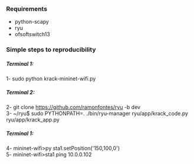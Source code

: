 ### Requirements ###
* python-scapy
* ryu
* ofsoftswitch13


### Simple steps to reproducibility ###

##### Terminal 1: #####  
1- sudo python krack-mininet-wifi.py 

##### Terminal 2: #####   
2- git clone https://github.com/ramonfontes/ryu -b dev   
3- ~/ryu$ sudo PYTHONPATH=. ./bin/ryu-manager ryu/app/krack_code.py ryu/app/krack_app.py  

##### Terminal 1: #####   
4- mininet-wifi>py sta1.setPosition('150,100,0')   
5- mininet-wifi>sta1 ping 10.0.0.102  
